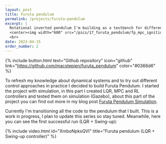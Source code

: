 ```yaml
---
layout: post
title: Furuta pendulum
permalink: /projects/furuta-pendulum
excerpt: |
  Rotational inverted pendulum I'm building as a testbench for different control algorithms
  <center><img width="600" src="/pics/17_furuta_pendulum/fp_mpc_ignition.gif"></center>
  <br>
date: 2023-04-15
order_number: 2
---
```


{% include button.html text="Github repository" icon="github" link="https://github.com/macstepien/furuta_pendulum" color="#0366d6" %}

To refresh my knowledge about dynamical systems and to try out different control approaches in practice I decided to build Furuta Pendulum. I started the project with simulation, in this part I created LQR, MPC and RL controllers and tested them on simulation (Gazebo), about this part of the project you can find out more in my blog post [Furuta Pendulum Simulation](/blog/furuta-pendulum-simulation).

Currently I'm transitioning all the code to the pendulum that I built. This is a work in progress, I plan to update this series so stay tuned.
Meanwhile, here you can see the first successful run (LQR + Swing-up):

{% include video.html id="XmboNpksQVI" title="Furuta pendulum (LQR + Swing-up controller)" %}